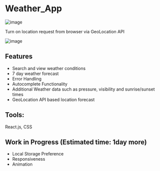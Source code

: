 # Weather_App

![image](https://user-images.githubusercontent.com/80235375/219534961-876a2d98-7eb1-43f6-b21d-cf28e987acce.png)

Turn on location request from browser via GeoLocation API

![image](https://user-images.githubusercontent.com/80235375/219663042-c3810971-b204-4e1e-b6a9-c904e863eb72.png)


## Features
- Search and view weather conditions
- 7 day weather forecast
- Error Handling
- Autocomplete Functionality
- Additional Weather data such as pressure, visibility and sunrise/sunset times
- GeoLocation API based location forecast

## Tools:
React.js, CSS


## Work in Progress (Estimated time: 1day more)

- Local Storage Preference
- Responsiveness
- Animation



